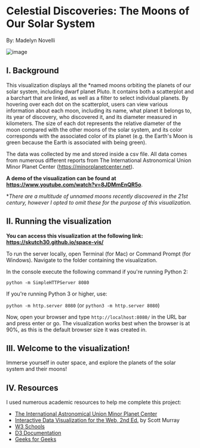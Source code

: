 # Celestial Discoveries: The Moons of Our Solar System

By: Madelyn Novelli

![image](https://github.com/user-attachments/assets/d4d1e482-ad26-42bf-af1e-d432a01320a7)

## I. Background
This visualization displays all the *named moons orbiting the planets of our solar system, including dwarf planet Pluto. It contains both a scatterplot and a barchart that are linked, as well as a filter to select individual planets. By hovering over each dot on the scatterplot, users can view various information about each moon, including its name, what planet it belongs to, its year of discovery, who discovered it, and its diameter measured in kilometers. The size of each dot represents the relative diameter of the moon compared with the other moons of the solar system, and its color corresponds with the associated color of its planet (e.g. the Earth's Moon is green because the Earth is associated with being green).

The data was collected by me and stored inside a csv file. All data comes from numerous different reports from The International Astronomical Union Minor Planet Center (https://minorplanetcenter.net).

**A demo of the visualization can be found at https://www.youtube.com/watch?v=8JDMmEnQR5o**.

*_There are a multitude of unnamed moons recently discovered in the 21st century, however I opted to omit these for the purpose of this visualization._

## II. Running the visualization
**You can access this visualization at the following link: https://skutch30.github.io/space-vis/**

To run the server locally, open Terminal (for Mac) or Command Prompt (for Windows).
Navigate to the folder containing the visualization.

In the console execute the following command if you're running Python 2:

`python -m SimpleHTTPServer 8080`

If you're running Python 3 or higher, use:

`python -m http.server 8080`  (or `python3 -m http.server 8080`)

Now, open your browser and type `http://localhost:8080/` in the URL bar and press enter or go. The visualization works best when the browser is at 90%, as this is the default browser size it was created in.

## III. Welcome to the visualization!
Immerse yourself in outer space, and explore the planets of the solar system and their moons!

## IV. Resources

I used numerous academic resources to help me complete this project:

* [The International Astronomical Union Minor Planet Center](https://minorplanetcenter.net)
* [Interactive Data Visualization for the Web, 2nd Ed.](http://alignedleft.com/work/d3-book-2e) by Scott Murray
* [W3 Schools](https://www.w3schools.com/jsref/met_document_getelementbyid.asp)
* [D3 Documentation](https://d3js.org/d3-array/group)
* [Geeks for Geeks](https://www.geeksforgeeks.org/d3-js-array-from-method/)
